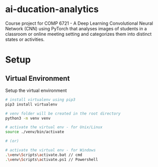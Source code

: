 # ai-ducation-analytics
Course project for COMP 6721 - A Deep Learning Convolutional Neural Network (CNN) using PyTorch that analyses images of students in a classroom or online meeting setting and categorizes them into distinct states or activities.

# Setup
## Virtual Environment
Setup the virtual environment
```bash
# install virtualenv using pip3
pip3 install virtualenv

# venv folder will be created in the root directory
python3 -m venv venv

# activate the virtual env - for Unix/Linux
source ./venv/bin/activate

# (or)

# activate the virtual env - for Windows
.\venv\Scripts\activate.bat // cmd
.\venv\Scripts\activate.ps1 // Powershell
```
